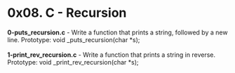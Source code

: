 # 0x08. C - Recursion<br/>
**0-puts_recursion.c** - Write a function that prints a string, followed by a new line. Prototype: void _puts_recursion(char *s);<br/><br/>
**1-print_rev_recursion.c** - Write a function that prints a string in reverse. Prototype: void _print_rev_recursion(char *s);<br/><br/>
